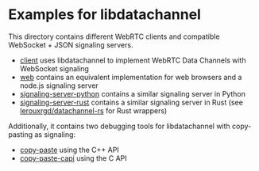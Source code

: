 # Examples for libdatachannel

This directory contains different WebRTC clients and compatible WebSocket + JSON signaling servers.

- [client](client) uses libdatachannel to implement WebRTC Data Channels with WebSocket signaling
- [web](web) contains an equivalent implementation for web browsers and a node.js signaling server
- [signaling-server-python](signaling-server-python) contains a similar signaling server in Python
- [signaling-server-rust](signaling-server-rust) contains a similar signaling server in Rust (see [lerouxrgd/datachannel-rs](https://github.com/lerouxrgd/datachannel-rs) for Rust wrappers)

Additionally, it contains two debugging tools for libdatachannel with copy-pasting as signaling:
- [copy-paste](copy-paste) using the C++ API
- [copy-paste-capi](copy-paste-capi) using the C API

